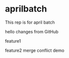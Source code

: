 # aprilbatch

This rep is for april batch

hello
changes from GitHub

feature1

feature2
merge conflict demo

